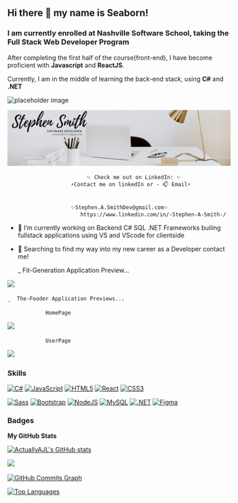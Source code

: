 ## Hi there 👋 my name is Seaborn!

### I am currently enrolled at Nashville Software School, taking the Full Stack Web Developer Program
After completing the first half of the course(front-end), I have become proficient with **Javascript** and **ReactJS**.

Currently, I am in the middle of learning the back-end stack, using **C#** and **.NET**

![placeholder image](https://myoctocat.com/assets/images/base-octocat.svg)

![](https://github.com/SAS7178/project-gifs/blob/main/public/Linkin%20in%20Banner.png)

           					 ✨ Check me out on LinkedIn: ✨
   					    ⚡Contact me on linkedIn or - 📫 Email⚡
		

						✨Stephen.A.SmithDev@gmail.com✨
				           https://www.linkedin.com/in/-Stephen-A-Smith-/

- 🔭 I’m currently working on Backend C# SQL .NET Frameworks builing fullstack applications using VS and VScode for clientside
- 🌱 Searching to find my way into my new career as a Developer contact me!



	_  Fit-Generation Application Preview...

![](https://github.com/SAS7178/project-gifs/blob/main/public/Fit-Gen%20Gif.gif?raw=true)

	_  The-Fooder Application Previews...
				
				HomePage
![](https://github.com/SAS7178/project-gifs/blob/main/public/thefooderGif1.gif?raw=true)

				
				UserPage
![](https://github.com/SAS7178/project-gifs/blob/main/public/thefooderGif2.gif?raw=true)

### Skills

<p align="left">
<a href="https://docs.microsoft.com/en-us/dotnet/csharp/" target="_blank" rel="noreferrer"><img src="https://raw.githubusercontent.com/danielcranney/readme-generator/main/public/icons/skills/csharp-colored.svg" width="36" height="36" alt="C#" /></a>
<a href="https://developer.mozilla.org/en-US/docs/Web/JavaScript" target="_blank" rel="noreferrer"><img src="https://raw.githubusercontent.com/danielcranney/readme-generator/main/public/icons/skills/javascript-colored.svg" width="36" height="36" alt="JavaScript" /></a>
<a href="https://developer.mozilla.org/en-US/docs/Glossary/HTML5" target="_blank" rel="noreferrer"><img src="https://raw.githubusercontent.com/danielcranney/readme-generator/main/public/icons/skills/html5-colored.svg" width="36" height="36" alt="HTML5" /></a>
<a href="https://reactjs.org/" target="_blank" rel="noreferrer"><img src="https://raw.githubusercontent.com/danielcranney/readme-generator/main/public/icons/skills/react-colored.svg" width="36" height="36" alt="React" /></a>
<a href="https://www.w3.org/TR/CSS/#css" target="_blank" rel="noreferrer"><img src="https://raw.githubusercontent.com/danielcranney/readme-generator/main/public/icons/skills/css3-colored.svg" width="36" height="36" alt="CSS3" /></a>
	
<a href="https://sass-lang.com/" target="_blank" rel="noreferrer"><img src="https://raw.githubusercontent.com/danielcranney/readme-generator/main/public/icons/skills/sass-colored.svg" width="36" height="36" alt="Sass" /></a>
<a href="https://getbootstrap.com/" target="_blank" rel="noreferrer"><img src="https://raw.githubusercontent.com/danielcranney/readme-generator/main/public/icons/skills/bootstrap-colored.svg" width="36" height="36" alt="Bootstrap" /></a>
<a href="https://nodejs.org/en/" target="_blank" rel="noreferrer"><img src="https://raw.githubusercontent.com/danielcranney/readme-generator/main/public/icons/skills/nodejs-colored.svg" width="36" height="36" alt="NodeJS" /></a>
<a href="https://www.mysql.com/" target="_blank" rel="noreferrer"><img src="https://raw.githubusercontent.com/danielcranney/readme-generator/main/public/icons/skills/mysql-colored.svg" width="36" height="36" alt="MySQL" /></a>
<a href="https://dotnet.microsoft.com/en-us/" target="_blank" rel="noreferrer"><img src="https://raw.githubusercontent.com/danielcranney/readme-generator/main/public/icons/skills/dot-net-colored.svg" width="36" height="36" alt=".NET" /></a>
<a href="https://www.figma.com/" target="_blank" rel="noreferrer"><img src="https://raw.githubusercontent.com/danielcranney/readme-generator/main/public/icons/skills/figma-colored.svg" width="36" height="36" alt="Figma" /></a>
</p>




### Badges

<b>My GitHub Stats</b>

<a href="http://www.github.com/SAS7178"><img src="https://github-readme-stats.vercel.app/api?username=seaborndan&show_icons=true&hide=&count_private=true&title_color=0891b2&text_color=ffffff&icon_color=0891b2&bg_color=1c1917&hide_border=true&show_icons=true" alt="ActuallyAJL's GitHub stats" /></a>

<a href="http://www.github.com/SAS7178"><img src="https://github-readme-streak-stats.herokuapp.com/?user=SAS7178&stroke=ffffff&background=1c1917&ring=0891b2&fire=0891b2&currStreakNum=ffffff&currStreakLabel=0891b2&sideNums=ffffff&sideLabels=ffffff&dates=ffffff&hide_border=true" /></a>

<a href="http://www.github.com/SAS7178"><img src="https://activity-graph.herokuapp.com/graph?username=SAS7178&bg_color=1c1917&color=ffffff&line=0891b2&point=ffffff&area_color=1c1917&area=true&hide_border=true&custom_title=GitHub%20Commits%20Graph" alt="GitHub Commits Graph" /></a>

<a href="https://github.com/SAS7178" align="left"><img src="https://github-readme-stats.vercel.app/api/top-langs/?username=SAS7178&langs_count=10&title_color=0891b2&text_color=ffffff&icon_color=0891b2&bg_color=1c1917&hide_border=true&locale=en&custom_title=Top%20%Languages" alt="Top Languages" /></a>
<!--
**seaborndan/seaborndan** is a ✨ _special_ ✨ repository because its `README.md` (this file) appears on your GitHub profile.

Here are some ideas to get you started:

- 🔭 I’m currently working on ...
- 🌱 I’m currently learning ...
- 👯 I’m looking to collaborate on ...
- 🤔 I’m looking for help with ...
- 💬 Ask me about ...
- 📫 How to reach me: ...
- 😄 Pronouns: ...
- ⚡ Fun fact: ...
-->


